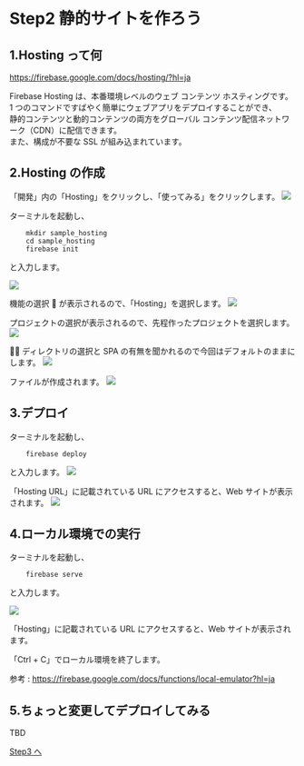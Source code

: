 # Step2 静的サイトを作ろう

## 1.Hosting って何

https://firebase.google.com/docs/hosting/?hl=ja

Firebase Hosting は、本番環境レベルのウェブ コンテンツ ホスティングです。  
1 つのコマンドですばやく簡単にウェブアプリをデプロイすることができ、  
静的コンテンツと動的コンテンツの両方をグローバル コンテンツ配信ネットワーク（CDN）に配信できます。  
また、構成が不要な SSL が組み込まれています。

## 2.Hosting の作成

「開発」内の「Hosting」をクリックし、「使ってみる」をクリックします。
![](images/02_01.png)

ターミナルを起動し、

```
    mkdir sample_hosting
    cd sample_hosting
    firebase init
```

と入力します。

![](images/02_02.png)

機能の選択  が表示されるので、「Hosting」を選択します。
![](images/02_03.png)

プロジェクトの選択が表示されるので、先程作ったプロジェクトを選択します。
![](images/02_04.png)

 ディレクトリの選択と SPA の有無を聞かれるので今回はデフォルトのままにします。
![](images/02_05.png)

ファイルが作成されます。
![](images/02_06.png)

## 3.デプロイ

ターミナルを起動し、

```
    firebase deploy
```

と入力します。
![](images/02_07.png)

「Hosting URL」に記載されている URL にアクセスすると、Web サイトが表示されます。
![](images/02_08.png)

## 4.ローカル環境での実行

ターミナルを起動し、

```
    firebase serve
```

と入力します。

![](images/02_09.png)

「Hosting」に記載されている URL にアクセスすると、Web サイトが表示されます。

「Ctrl + C」でローカル環境を終了します。

参考 : https://firebase.google.com/docs/functions/local-emulator?hl=ja

## 5.ちょっと変更してデプロイしてみる

TBD

[Step3 へ](step03.md)
